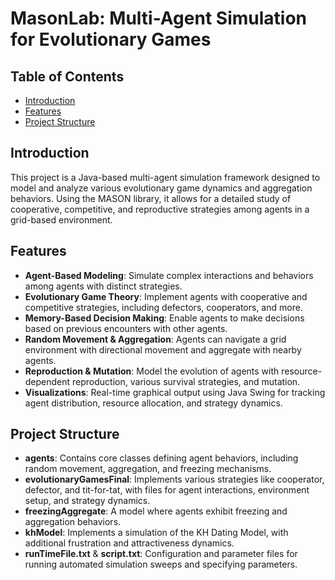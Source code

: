 # MasonLab: Multi-Agent Simulation for Evolutionary Games

## Table of Contents

- [Introduction](#introduction)
- [Features](#features)
- [Project Structure](#project-structure)

## Introduction

This project is a Java-based multi-agent simulation framework designed to model and analyze various evolutionary game dynamics and aggregation behaviors. Using the MASON library, it allows for a detailed study of cooperative, competitive, and reproductive strategies among agents in a grid-based environment.

## 

## Features

- **Agent-Based Modeling**: Simulate complex interactions and behaviors among agents with distinct strategies.
- **Evolutionary Game Theory**: Implement agents with cooperative and competitive strategies, including defectors, cooperators, and more.
- **Memory-Based Decision Making**: Enable agents to make decisions based on previous encounters with other agents.
- **Random Movement & Aggregation**: Agents can navigate a grid environment with directional movement and aggregate with nearby agents.
- **Reproduction & Mutation**: Model the evolution of agents with resource-dependent reproduction, various survival strategies, and mutation.
- **Visualizations**: Real-time graphical output using Java Swing for tracking agent distribution, resource allocation, and strategy dynamics.

## Project Structure

- **agents**: Contains core classes defining agent behaviors, including random movement, aggregation, and freezing mechanisms.
- **evolutionaryGamesFinal**: Implements various strategies like cooperator, defector, and tit-for-tat, with files for agent interactions, environment setup, and strategy dynamics.
- **freezingAggregate**: A model where agents exhibit freezing and aggregation behaviors.
- **khModel**: Implements a simulation of the KH Dating Model, with additional frustration and attractiveness dynamics.
- **runTimeFile.txt** & **script.txt**: Configuration and parameter files for running automated simulation sweeps and specifying parameters.